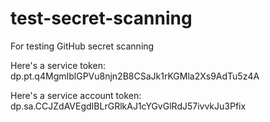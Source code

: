 # test-secret-scanning

For testing GitHub secret scanning

Here's a service token:
dp.pt.q4MgmIblGPVu8njn2B8CSaJk1rKGMla2Xs9AdTu5z4A

Here's a service account token:
dp.sa.CCJZdAVEgdIBLrGRlkAJ1cYGvGlRdJ57ivvkJu3Pfix
